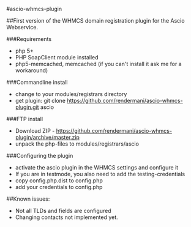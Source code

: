 #ascio-whmcs-plugin

##First version of the WHMCS domain registration plugin for the Ascio Webservice. 

###Requirements
- php 5+
- PHP SoapClient module installed
- php5-memcached, memcached (if you can't install it ask me for a workaround)

###Commandline install

- change to your modules/registrars directory
- get plugin:  git clone https://github.com/rendermani/ascio-whmcs-plugin.git ascio

###FTP install
- Download ZIP - https://github.com/rendermani/ascio-whmcs-plugin/archive/master.zip
- unpack the php-files to modules/registrars/ascio

###Configuring the plugin

- activate the ascio plugin in the WHMCS settings and configure it
- If you are in testmode, you also need to add the testing-credentials
- copy config.php.dist to config.php
- add your credentials to config.php

##Known issues: 

- Not all TLDs and fields are configured
- Changing contacts not implemented yet. 